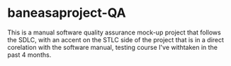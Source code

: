 # baneasaproject-QA
This is a manual software quality assurance mock-up project that follows the  SDLC, with an accent on the STLC side of the project that is in a direct corelation with the software manual, testing course I've withtaken in the past 4 months.
